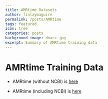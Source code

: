 ```yaml
---
title: AMRtime Datasets
author: finlaymaguire
permalink: /posts/AMRtime
tags: featured
icon: tree
categories: posts
background-image: dnacc.jpg
excerpt: Summary of AMRtime training data
---
```


# AMRtime Training Data

- AMRtime (without NCBI) is [here](http://finlaymagui.re/assets/amrtime_taxa.html)

- AMRtime (including NCBI) is [here](http://finlaymagui.re/assets/amrtime_taxa_all.html)

